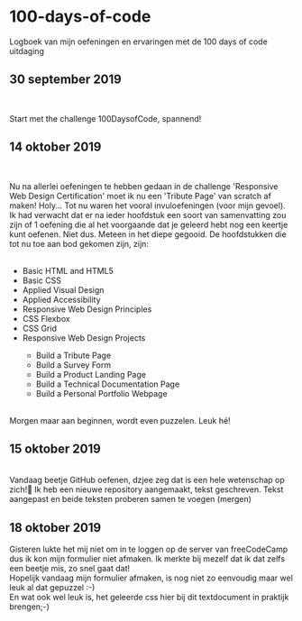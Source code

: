 # 100-days-of-code
Logboek van mijn oefeningen en ervaringen met de 100 days of code uitdaging

<h2>30 september 2019</h2><br>
<p>Start met the challenge 100DaysofCode, spannend!</p>

<h2>14 oktober 2019</h2><br>
<p>Nu na allerlei oefeningen te hebben gedaan in de challenge 'Responsive Web Design Certification' moet ik nu een 'Tribute Page' van scratch af maken! Holy...
Tot nu waren het vooral invuloefeningen (voor mijn gevoel). Ik had verwacht dat er na ieder hoofdstuk een soort van samenvatting zou zijn of 1 oefening die al het voorgaande dat je geleerd hebt nog een keertje kunt oefenen. Niet dus. Meteen in het diepe gegooid. De hoofdstukken die tot nu toe aan bod gekomen zijn, zijn: <br><br>
<ul>
  <li>Basic HTML and HTML5</li>
  <li>Basic CSS</li>
  <li>Applied Visual Design</li>
  <li>Applied Accessibility</li>
  <li>Responsive Web Design Principles</li>
  <li>CSS Flexbox</li>
  <li>CSS Grid</li>
  <li>Responsive Web Design Projects</li>
  <ul><li>Build a Tribute Page</li>
  <li>Build a Survey Form</li>
  <li>Build a Product Landing Page</li>
  <li>Build a Technical Documentation Page</li>
  <li>Build a Personal Portfolio Webpage</li>
</ul>
  </ul>
 <br>
  Morgen maar aan beginnen, wordt even puzzelen. Leuk hé!</p>
  
  <h2>15 oktober 2019</h2><br>
  Vandaag beetje GitHub oefenen, dzjee zeg dat is een hele wetenschap op zich!🤔 Ik heb een nieuwe repository aangemaakt, tekst geschreven. Tekst aangepast en beide teksten proberen samen te voegen (mergen) 
<h2>18 oktober 2019</h2>
<p>Gisteren lukte het mij niet om in te loggen op de server van freeCodeCamp dus ik kon mijn formulier niet afmaken. Ik merkte bij mezelf dat ik dat zelfs een beetje mis, zo snel gaat dat!<br>
Hopelijk vandaag mijn formulier afmaken, is nog niet zo eenvoudig maar wel leuk al dat gepuzzel :-)<br>
En wat ook wel leuk is, het geleerde css hier bij dit textdocument in praktijk brengen;-)</p>
